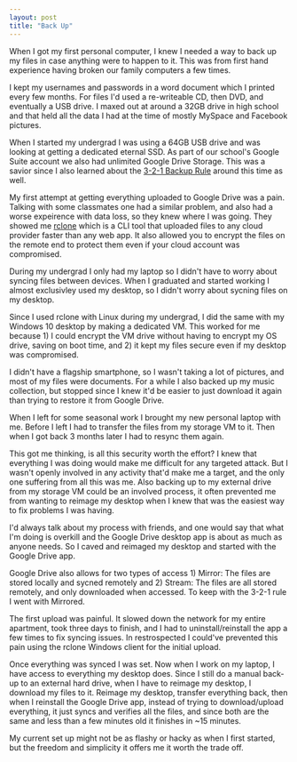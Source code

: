 ```yaml
---
layout: post
title: "Back Up"
---
```


When I got my first personal computer, I knew I needed a way to back up my files in case anything were to happen to it. This was from first hand experience having broken our family computers a few times.

I kept my usernames and passwords in a word document which I printed every few months. For files I'd used a re-writeable CD, then DVD, and eventually a USB drive. I maxed out at around a 32GB drive in high school and that held all the data I had at the time of mostly MySpace and Facebook pictures.

When I started my undergrad I was using a 64GB USB drive and was looking at getting a dedicated eternal SSD. As part of our school's Google Suite account we also had unlimited Google Drive Storage. This was a savior since I also learned about the [3-2-1 Backup Rule](https://www.nakivo.com/blog/3-2-1-backup-rule-efficient-data-protection-strategy/) around this time as well.

My first attempt at getting everything uploaded to Google Drive was a pain. Talking with some classmates one had a similar problem, and also had a worse expeirence with data loss, so they knew where I was going. They showed me [rclone](https://rclone.org/) which is a CLI tool that uploaded files to any cloud provider faster than any web app. It also allowed you to encrypt the files on the remote end to protect them even if your cloud account was compromised.

During my undergrad I only had my laptop so I didn't have to worry about syncing files between devices. When I graduated and started working I almost exclusivley used my desktop, so I didn't worry about sycning files on my desktop. 

Since I used rclone with Linux during my undergrad, I did the same with my Windows 10 desktop by making a dedicated VM. This worked for me because 1) I could encrypt the VM drive without having to encrypt my OS drive, saving on boot time, and 2) it kept my files secure even if my desktop was compromised.

I didn't have a flagship smartphone, so I wasn't taking a lot of pictures, and most of my files were documents. For a while I also backed up my music collection, but stopped since I knew it'd be easier to just download it again than trying to restore it from Google Drive.

When I left for some seasonal work I brought my new personal laptop with me. Before I left I had to transfer the files from my storage VM to it. Then when I got back 3 months later I had to resync them again.

This got me thinking, is all this security worth the effort? I knew that everything I was doing would make me difficult for any targeted attack. But I wasn't openly involved in any activity that'd make me a target, and the only one suffering from all this was me. Also backing up to my external drive from my storage VM could be an involved process, it often prevented me from wanting to reimage my desktop when I knew that was the easiest way to fix problems I was having.

I'd always talk about my process with friends, and one would say that what I'm doing is overkill and the Google Drive desktop app is about as much as anyone needs. So I caved and reimaged my desktop and started with the Google Drive app.

Google Drive also allows for two types of access 1) Mirror: The files are stored locally and sycned remotely and 2) Stream: The files are all stored remotely, and only downloaded when accessed. To keep with the 3-2-1 rule I went with Mirrored.

The first upload was painful. It slowed down the network for my entire apartment, took three days to finish, and I had to uninstall/reinstall the app a few times to fix syncing issues. In restrospected I could've prevented this pain using the rclone Windows client for the initial upload. 

Once everything was synced I was set. Now when I work on my laptop, I have access to everything my desktop does. Since I still do a manual back-up to an external hard drive, when I have to reimage my desktop, I download my files to it. Reimage my desktop, transfer everything back, then when I reinstall the Google Drive app, instead of trying to download/upload everything, it just syncs and verifies all the files, and since both are the same and less than a few minutes old it finishes in ~15 minutes.

My current set up might not be as flashy or hacky as when I first started, but the freedom and simplicity it offers me it worth the trade off.